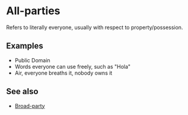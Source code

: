 # All-parties
Refers to literally everyone, usually with respect to property/possession.

## Examples
- Public Domain
- Words everyone can use freely, such as "Hola"
- Air, everyone breaths it, nobody owns it

## See also
- [Broad-party](Broad-party.md)
